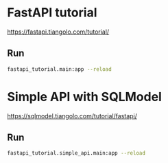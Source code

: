# FastAPI tutorial

https://fastapi.tiangolo.com/tutorial/


## Run

```sh
fastapi_tutorial.main:app --reload
```

# Simple API with SQLModel

https://sqlmodel.tiangolo.com/tutorial/fastapi/

## Run

```sh
fastapi_tutorial.simple_api.main:app --reload
```
